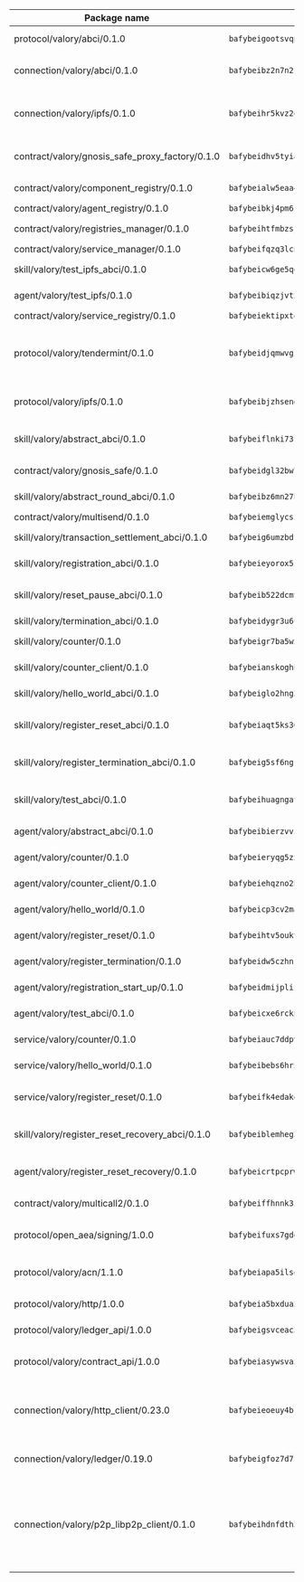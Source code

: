 | Package name                                                  | Package hash                                                  | Description                                                                                                                |
| ------------------------------------------------------------- | ------------------------------------------------------------- | -------------------------------------------------------------------------------------------------------------------------- |
| protocol/valory/abci/0.1.0                                    | `bafybeigootsvqpk6th5xpdtzanxum3earifrrezfyhylfrit7yvqdrtgpe` | A protocol for ABCI requests and responses.                                                                                |
| connection/valory/abci/0.1.0                                  | `bafybeibz2n7n2fqt3vmlhrftvxtw4pprmq4ttzizcx546uozmzsu5phz4m` | connection to wrap communication with an ABCI server.                                                                      |
| connection/valory/ipfs/0.1.0                                  | `bafybeihr5kvz2oj4uxpiqcbjwfx5hpftm4drubugwcabdcht4gpna3l6ja` | A connection responsible for uploading and downloading files from IPFS.                                                    |
| contract/valory/gnosis_safe_proxy_factory/0.1.0               | `bafybeidhv5tyiannco5ujgodgpp3bspae526syqnva5wusfhiyc3vem6bm` | Gnosis Safe proxy factory (GnosisSafeProxyFactory) contract                                                                |
| contract/valory/component_registry/0.1.0                      | `bafybeialw5eaa4v54s7i3sjsuy6d5k624quhxhziqntwq5hnz4g646sb7m` | Component registry contract                                                                                                |
| contract/valory/agent_registry/0.1.0                          | `bafybeibkj4pm6ziqh2fl3xfsjiou4ibnxlipmvmqhgvc7xwpnaddbtxzli` | Agent registry contract                                                                                                    |
| contract/valory/registries_manager/0.1.0                      | `bafybeihtfmbzsjwsz7kmujzc4bofyoxckekbdi643f762tj3fe4witgjqu` | Registries Manager contract                                                                                                |
| contract/valory/service_manager/0.1.0                         | `bafybeifqzq3lcnnck5jw5p5b7tekumkx7jf2nugqx2peljpy3nsiuizrmq` | Service Manager contract                                                                                                   |
| skill/valory/test_ipfs_abci/0.1.0                             | `bafybeicw6ge5qowk3s2pbrekckerrzf4mdwrnctvojowivsvskpza7voaa` | IPFS e2e testing application.                                                                                              |
| agent/valory/test_ipfs/0.1.0                                  | `bafybeibiqzjvtxipqjulgdnnb3dwdj5m4feeq44bbpw4fsqupz5bsdftha` | Agent for testing the ABCI connection.                                                                                     |
| contract/valory/service_registry/0.1.0                        | `bafybeiektipxtqjhpyu6wagklfbocs6acwbej4bmyekmwgive37rq24xh4` | Service Registry contract                                                                                                  |
| protocol/valory/tendermint/0.1.0                              | `bafybeidjqmwvgi4rqgp65tbkhmi45fwn2odr5ecezw6q47hwitsgyw4jpa` | A protocol for communication between two AEAs to share tendermint configuration details.                                   |
| protocol/valory/ipfs/0.1.0                                    | `bafybeibjzhsengtxfofqpxy6syamplevp35obemwfp4c5lhag3v2bvgysa` | A protocol specification for IPFS requests and responses.                                                                  |
| skill/valory/abstract_abci/0.1.0                              | `bafybeiflnki73fre67zxzjt4gkvovi53mj7vtemcpuwkho35yx5742hqpu` | The abci skill provides a template of an ABCI application.                                                                 |
| contract/valory/gnosis_safe/0.1.0                             | `bafybeidgl32bw775etyy7sk532ichr73o4cqba2smg7xybolscclrxplqq` | Gnosis Safe (GnosisSafeL2) contract                                                                                        |
| skill/valory/abstract_round_abci/0.1.0                        | `bafybeibz6mn27hqb3f3sasv6r5iji7vuqahlre2x3mw66vttkdposyfn5a` | abstract round-based ABCI application                                                                                      |
| contract/valory/multisend/0.1.0                               | `bafybeiemglycsigpsf2f6ohfdlsha7w6lrc5nmhlydmocna4apa7b4cqcq` | MultiSend contract                                                                                                         |
| skill/valory/transaction_settlement_abci/0.1.0                | `bafybeig6umzbdfibzn55hm7iz7kuesuv4i5iszemairlmxfvh25a5ihoc4` | ABCI application for transaction settlement.                                                                               |
| skill/valory/registration_abci/0.1.0                          | `bafybeieyorox5swqjkeheqzluw2lk3bqt6emsisdyek5wwxzp6ajsejesa` | ABCI application for common apps.                                                                                          |
| skill/valory/reset_pause_abci/0.1.0                           | `bafybeib522dcmtoq7vxjhspa6owyoswjvfgr2475nmxny32vj5xmzwhfdm` | ABCI application for resetting and pausing app executions.                                                                 |
| skill/valory/termination_abci/0.1.0                           | `bafybeidygr3u6ufblfo72sxq4cplofdaw72ztvmnfmblfphmv3seolkg3y` | Termination skill.                                                                                                         |
| skill/valory/counter/0.1.0                                    | `bafybeigr7ba5wxovddlaaqhl4rdmk5y7cd5swp2h547zxq56c4ljnhtbvq` | The ABCI Counter application example.                                                                                      |
| skill/valory/counter_client/0.1.0                             | `bafybeianskoghhdffn4wqquup3rtziefq6jareutugb6a5zkbvuvctgk3i` | A client for the ABCI counter application.                                                                                 |
| skill/valory/hello_world_abci/0.1.0                           | `bafybeiglo2hng3tmkciqyab72ebb7ao27nloq55djlck3tgcd4mfgrgvzu` | Hello World ABCI application.                                                                                              |
| skill/valory/register_reset_abci/0.1.0                        | `bafybeiaqt5ks367f3tnnmneioxag3xk3szq3husbquhrgjjifyoqjb2bzu` | ABCI application for dummy skill that registers and resets                                                                 |
| skill/valory/register_termination_abci/0.1.0                  | `bafybeig5sf6ngk6b67oekxuc4fsdbkb4eb47ywlug7en52tgvxwveemfte` | ABCI application for dummy skill that registers and resets                                                                 |
| skill/valory/test_abci/0.1.0                                  | `bafybeihuagngats2dg4mhx3yb4c3x5qoxkcnz7zgmbp3cwzgx27tjq6pgq` | ABCI application for testing the ABCI connection.                                                                          |
| agent/valory/abstract_abci/0.1.0                              | `bafybeibierzvvig4rse5hp2tvb2fjiarvgknafct4mpf3l5bartv7tdaxu` | The abstract ABCI AEA - for testing purposes only.                                                                         |
| agent/valory/counter/0.1.0                                    | `bafybeieryqg5zxrtsxguwy3sdtaz5cknw5xndeoutgaa6lhrfs5ssha6iu` | The ABCI Counter example as an AEA                                                                                         |
| agent/valory/counter_client/0.1.0                             | `bafybeiehqzno2htmg37mwcdaifptslsz2zpjwptq33gpdegpuaxknpoxza` | The ABCI Counter example as an AEA                                                                                         |
| agent/valory/hello_world/0.1.0                                | `bafybeicp3cv2mapjxncqpuwjuim4j4evzllgw24yy3ujfkknt6uizah7la` | Hello World ABCI example.                                                                                                  |
| agent/valory/register_reset/0.1.0                             | `bafybeihtv5ouktwvy5jjrjjobaisg7lvsa4xxnldavgcjxirdjey5a3d6y` | Register reset to replicate Tendermint issue.                                                                              |
| agent/valory/register_termination/0.1.0                       | `bafybeidw5czhnreucco7ip6x5l4mqmztlrqi5gkbjejsulteusxogxbtuy` | Register terminate to test the termination feature.                                                                        |
| agent/valory/registration_start_up/0.1.0                      | `bafybeidmijpliitinkwtiofn6qxnnyymn6dubd4svwahupmbilnqa5xui4` | Registration start-up ABCI example.                                                                                        |
| agent/valory/test_abci/0.1.0                                  | `bafybeicxe6rcknxnpz55vhyutaf62bxmvcjawpcferduxfiupxmiydmqbu` | Agent for testing the ABCI connection.                                                                                     |
| service/valory/counter/0.1.0                                  | `bafybeiauc7ddpvoeumroiwkppftsmgflmvtrp3dmjc32fbbvbfbfdstzgu` | A set of agents incrementing a counter                                                                                     |
| service/valory/hello_world/0.1.0                              | `bafybeibebs6hr5syakuxlokvwdfsga7o442p4mjrdccw7xo2roxsytybny` | A simple demonstration of a simple ABCI application                                                                        |
| service/valory/register_reset/0.1.0                           | `bafybeifk4edakebz3rhpfe5tutlgqncaykrrbykjlyus3twbhm3l6wrjoi` | Test and debug tendermint reset mechanism.                                                                                 |
| skill/valory/register_reset_recovery_abci/0.1.0               | `bafybeiblemheg3lmejpaw7z3njcj7mr4emclyoiudzohahtlydsriye7m4` | ABCI application for dummy skill that registers and resets                                                                 |
| agent/valory/register_reset_recovery/0.1.0                    | `bafybeicrtpcprwzx2i43sjky2kf2iby3ampicmwacpbecchhmhugtbt5we` | Agent to showcase hard reset as a recovery mechanism.                                                                      |
| contract/valory/multicall2/0.1.0                              | `bafybeiffhnnk3ibb3z53jxg4rfwcgjl657f56v3ld4rgafgavxxys3h74y` | The MakerDAO multicall2 contract.                                                                                          |
| protocol/open_aea/signing/1.0.0                               | `bafybeifuxs7gdg2okbn7uofymenjlmnih2wxwkym44lsgwmklgwuckxm2m` | A protocol for communication between skills and decision maker.                                                            |
| protocol/valory/acn/1.1.0                                     | `bafybeiapa5ilsobggnspoqhspftwolrx52udrwmaxdxgrk26heuvl4oooa` | The protocol used for envelope delivery on the ACN.                                                                        |
| protocol/valory/http/1.0.0                                    | `bafybeia5bxdua2i6chw6pg47bvoljzcpuqxzy4rdrorbdmcbnwmnfdobtu` | A protocol for HTTP requests and responses.                                                                                |
| protocol/valory/ledger_api/1.0.0                              | `bafybeigsvceac33asd6ecbqev34meyyjwu3rangenv6xp5rkxyz4krvcby` | A protocol for ledger APIs requests and responses.                                                                         |
| protocol/valory/contract_api/1.0.0                            | `bafybeiasywsvax45qmugus5kxogejj66c5taen27h4voriodz7rgushtqa` | A protocol for contract APIs requests and responses.                                                                       |
| connection/valory/http_client/0.23.0                          | `bafybeieoeuy4brzimtnubmokwirhrx27ezls6cdnl5qik4rkykfle3nn2y` | The HTTP_client connection that wraps a web-based client connecting to a RESTful API specification.                        |
| connection/valory/ledger/0.19.0                               | `bafybeigfoz7d7si7s4jehvloq2zmiiocpbxcaathl3bxkyarxoerxq7g3a` | A connection to interact with any ledger API and contract API.                                                             |
| connection/valory/p2p_libp2p_client/0.1.0                     | `bafybeihdnfdth3qgltefgrem7xyi4b3ejzaz67xglm2hbma2rfvpl2annq` | The libp2p client connection implements a tcp connection to a running libp2p node as a traffic delegate to send/receive envelopes to/from agents in the DHT. |
